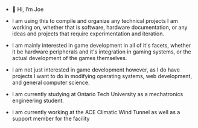 - 👋 Hi, I’m Joe
- I am using this to compile and organize any technical projects I am working on, whether that is software, hardware documentation, or any ideas and projects that require experimentation and iteration.

- I am mainly interested in game development in all of it's facets, whether it be hardware peripherals and it's integration in gaming systems, or the actual development of the games themselves.

- I am not just interested in game development however, as I do have projects I want to do in modifying operating systems, web development, and general computer science.

- I am currently studying at Ontario Tech University as a mechatronics engineering student.
- I am currently working at the ACE Climatic Wind Tunnel as well as a support member for the facility


